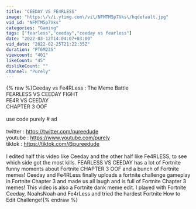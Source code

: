 ```yaml
---
title: "CEEDAY VS FE4RLESS"
image: "https:\/\/i.ytimg.com\/vi\/NFMTM5p7Vks\/hqdefault.jpg"
vid_id: "NFMTM5p7Vks"
categories: "Gaming"
tags: ["fearless","ceeday","ceeday vs fearless"]
date: "2022-03-12T14:04:07+03:00"
vid_date: "2022-02-25T21:22:35Z"
duration: "PT6M23S"
viewcount: "401"
likeCount: "45"
dislikeCount: ""
channel: "Purely"
---
```

{% raw %}Ceeday vs Fe4RLess : The Meme Battle<br />FEARLESS VS CEEDAY FIGHT<br />FE4R VS CEEDAY<br />CHAPTER 3 OOF<br /><br />use code purely # ad<br /><br />twitter : <a rel="nofollow" target="blank" href="https://twitter.com/pureedude">https://twitter.com/pureedude</a><br />youtube : <a rel="nofollow" target="blank" href="https://www.youtube.com/purely">https://www.youtube.com/purely</a><br />tiktok : <a rel="nofollow" target="blank" href="https://tiktok.com/@pureedude">https://tiktok.com/@pureedude</a><br /><br />I edited half this video like Ceeday and the other half like Fe4RLESS, to see which side got the most kills. FEARLESS VS CEEDAY has a lot of Fortnite funny moments about Fortnite CHAPTER 3 OOF and a bunch of Fortnite memes! Ceeday and Fe4RLess finally uploads a fortnite challenge gameplay in Fortnite Chapter 3 and made us all laugh and is full of Fortnite Chapter 3 memes! This video is also a Fortnite dank meme edit. I played with Fortnite Ceeday, NoahsNoah and Fe4rLess and tried the hardest Fortnite How to Edit Challenge!{% endraw %}

